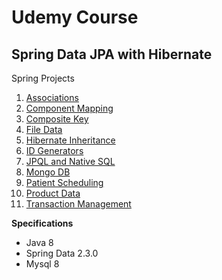 # Udemy Course

## Spring Data JPA with Hibernate

Spring Projects

1. [Associations](https://github.com/brunomilitzer/spingdata/tree/master/associations)
2. [Component Mapping](https://github.com/brunomilitzer/spingdata/tree/master/componentmapping)
3. [Composite Key](https://github.com/brunomilitzer/spingdata/tree/master/compositekey)
4. [File Data](https://github.com/brunomilitzer/spingdata/tree/master/filedata)
5. [Hibernate Inheritance](https://github.com/brunomilitzer/spingdata/tree/master/hibernateinheritance)
5. [ID Generators](https://github.com/brunomilitzer/spingdata/tree/master/idgenerators)
7. [JPQL and Native SQL](https://github.com/brunomilitzer/spingdata/tree/master/jpqlandnativesql)
8. [Mongo DB](https://github.com/brunomilitzer/spingdata/tree/master/mongodemo)
9. [Patient Scheduling](https://github.com/brunomilitzer/spingdata/tree/master/patientscheduling)
10. [Product Data](https://github.com/brunomilitzer/spingdata/tree/master/productdata)
11. [Transaction Management](https://github.com/brunomilitzer/spingdata/tree/master/transactionmanagement)


**Specifications**
* Java 8
* Spring Data 2.3.0
* Mysql 8